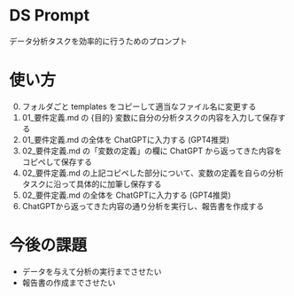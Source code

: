 # DS Prompt

データ分析タスクを効率的に行うためのプロンプト

# 使い方
0. フォルダごと templates をコピーして適当なファイル名に変更する
0. 01_要件定義.md の {目的} 変数に自分の分析タスクの内容を入力して保存する
0. 01_要件定義.md の全体を ChatGPTに入力する (GPT4推奨)
0. 02_要件定義.md の「変数の定義」の欄に ChatGPT から返ってきた内容をコピペして保存する
0. 02_要件定義.md の上記コピペした部分について、変数の定義を自らの分析タスクに沿って具体的に加筆し保存する
0. 02_要件定義.md の全体を ChatGPTに入力する (GPT4推奨)
0. ChatGPTから返ってきた内容の通り分析を実行し、報告書を作成する


# 今後の課題
- データを与えて分析の実行までさせたい
- 報告書の作成までさせたい